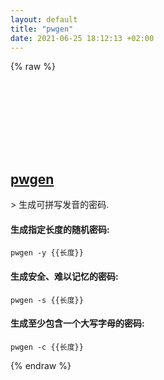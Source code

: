 ```yaml
---
layout: default
title: "pwgen"
date: 2021-06-25 18:12:13 +02:00
---
```

{% raw %}
<h2 id="pwgen">
  <a href="/zh/osx/pwgen.html">pwgen</a> <a href="#pwgen"><svg class="icon">
    <use href="/assets/images/unicode_sprite.svg#link" />
  </svg></a>
</h2>
> 生成可拼写发音的密码.

#### 生成指定长度的随机密码:
```shell
pwgen -y {{长度}}
```
#### 生成安全、难以记忆的密码:
```shell
pwgen -s {{长度}}
```
#### 生成至少包含一个大写字母的密码:
```shell
pwgen -c {{长度}}
```
{% endraw %}